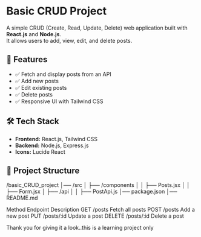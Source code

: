 # Basic CRUD Project

A simple CRUD (Create, Read, Update, Delete) web application built with **React.js** and **Node.js**.  
It allows users to add, view, edit, and delete posts.

## 🚀 Features
- ✅ Fetch and display posts from an API
- ✅ Add new posts
- ✅ Edit existing posts
- ✅ Delete posts
- ✅ Responsive UI with Tailwind CSS

## 🛠️ Tech Stack
- **Frontend:** React.js, Tailwind CSS
- **Backend:** Node.js, Express.js
- **Icons:** Lucide React

## 📂 Project Structure
/basic_CRUD_project │── /src │ ├── /components │ │ ├── Posts.jsx │ │ ├── Form.jsx │ 
├── /api │ │ ├── PostApi.js │── package.json │── README.md

Method	  Endpoint	  Description
GET	     /posts	      Fetch all posts
POST	   /posts	Add   a new post
PUT	     /posts/:id	  Update a post
DELETE	 /posts/:id	  Delete a post


Thank you for giving it a look..this is a learning project only 